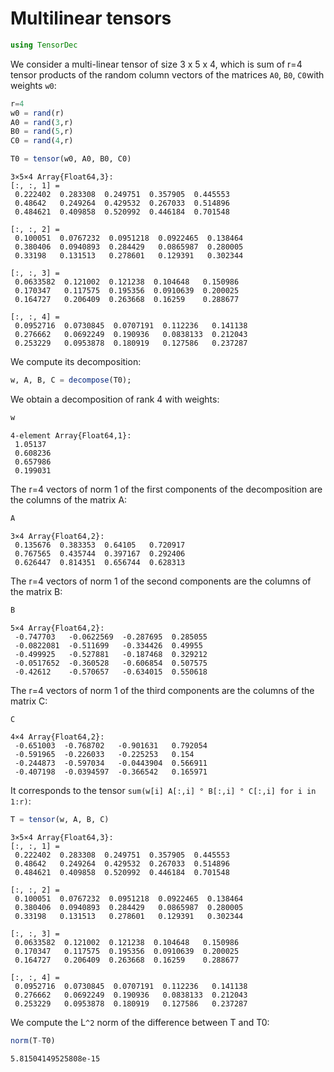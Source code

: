 
# Multilinear tensors


```julia
using TensorDec
```

We consider a multi-linear tensor of size 3 x 5 x 4, which is sum of r=4 tensor products of the random column vectors of the matrices `A0`, `B0`, `C0`with weights `w0`:


```julia
r=4
w0 = rand(r)
A0 = rand(3,r)
B0 = rand(5,r)
C0 = rand(4,r)

T0 = tensor(w0, A0, B0, C0)
```




    3×5×4 Array{Float64,3}:
    [:, :, 1] =
     0.222402  0.283308  0.249751  0.357905  0.445553
     0.48642   0.249264  0.429532  0.267033  0.514896
     0.484621  0.409858  0.520992  0.446184  0.701548
    
    [:, :, 2] =
     0.100051  0.0767232  0.0951218  0.0922465  0.138464
     0.380406  0.0940893  0.284429   0.0865987  0.280005
     0.33198   0.131513   0.278601   0.129391   0.302344
    
    [:, :, 3] =
     0.0633582  0.121002  0.121238  0.104648   0.150986
     0.170347   0.117575  0.195356  0.0910639  0.200025
     0.164727   0.206409  0.263668  0.16259    0.288677
    
    [:, :, 4] =
     0.0952716  0.0730845  0.0707191  0.112236   0.141138
     0.276662   0.0692249  0.190936   0.0838133  0.212043
     0.253229   0.0953878  0.180919   0.127586   0.237287



We compute its decomposition:


```julia
w, A, B, C = decompose(T0);
```

We obtain a decomposition of rank 4 with weights:


```julia
w
```




    4-element Array{Float64,1}:
     1.05137 
     0.608236
     0.657986
     0.199031



The r=4 vectors of norm 1 of the first components of the decomposition are the columns of the matrix A:  


```julia
A
```




    3×4 Array{Float64,2}:
     0.135676  0.383353  0.64105   0.720917
     0.767565  0.435744  0.397167  0.292406
     0.626447  0.814351  0.656744  0.628313



The r=4 vectors  of norm 1 of the second components are the columns of the matrix B: 


```julia
B
```




    5×4 Array{Float64,2}:
     -0.747703   -0.0622569  -0.287695  0.285055
     -0.0822081  -0.511699   -0.334426  0.49955 
     -0.499925   -0.527881   -0.187468  0.329212
     -0.0517652  -0.360528   -0.606854  0.507575
     -0.42612    -0.570657   -0.634015  0.550618



The r=4 vectors of norm 1 of the third components are the columns of the matrix C:


```julia
C
```




    4×4 Array{Float64,2}:
     -0.651003  -0.768702   -0.901631   0.792054
     -0.591965  -0.226033   -0.225253   0.154   
     -0.244873  -0.597034   -0.0443904  0.566911
     -0.407198  -0.0394597  -0.366542   0.165971



It corresponds to the tensor `sum(w[i] A[:,i] ° B[:,i] ° C[:,i] for i in 1:r)`:


```julia
T = tensor(w, A, B, C)
```




    3×5×4 Array{Float64,3}:
    [:, :, 1] =
     0.222402  0.283308  0.249751  0.357905  0.445553
     0.48642   0.249264  0.429532  0.267033  0.514896
     0.484621  0.409858  0.520992  0.446184  0.701548
    
    [:, :, 2] =
     0.100051  0.0767232  0.0951218  0.0922465  0.138464
     0.380406  0.0940893  0.284429   0.0865987  0.280005
     0.33198   0.131513   0.278601   0.129391   0.302344
    
    [:, :, 3] =
     0.0633582  0.121002  0.121238  0.104648   0.150986
     0.170347   0.117575  0.195356  0.0910639  0.200025
     0.164727   0.206409  0.263668  0.16259    0.288677
    
    [:, :, 4] =
     0.0952716  0.0730845  0.0707191  0.112236   0.141138
     0.276662   0.0692249  0.190936   0.0838133  0.212043
     0.253229   0.0953878  0.180919   0.127586   0.237287



We compute the L``^2`` norm of the difference between T and T0:


```julia
norm(T-T0)
```




    5.81504149525808e-15


